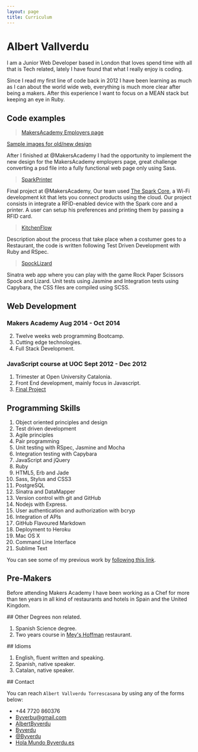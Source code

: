 ```yaml
---
layout: page
title: Curriculum
---
```


# Albert Vallverdu

I am a Junior Web Developer based in London that loves spend time with all that is Tech related, lately I have found that what I really enjoy is coding.

Since I read my first line of code back in 2012 I have been learning as much as I can about the world wide web, everything is much more clear after being a makers. After this experience I want to focus on a MEAN stack but keeping an eye in Ruby.

## Code examples 

> [MakersAcademy Employers page](http://www.makersacademy.com/employers)

[Sample images for old/new design](/demos/cv_images)

After I finished at @MakersAcademy I had the opportunity to implement the new design for the MakersAcademy employers page, great challenge converting a psd file into a fully functional web page only using Sass.


> [SparkPrinter](http://spark-print-staging.herokuapp.com/)

Final project at @MakersAcademy, Our team used [The Spark Core](https://www.spark.io/), a Wi-Fi development kit that lets you connect products using the cloud. Our project consists in integrate a RFID-enabled device with the Spark core and a printer. A user can setup his preferences and printing them by passing a RFID card.

> [KitchenFlow](https://github.com/byverdu/kitchen_flow)

Description about the process that take place when a costumer goes to a Restaurant, the code is written following Test Driven Development with Ruby and RSpec.

> [SpockLizard](http://spock-lizard.herokuapp.com/)

Sinatra web app where you can play with the game Rock Paper Scissors Spock and Lizard. Unit tests using Jasmine and Integration tests using Capybara, the CSS files are compiled using SCSS. 


## Web Development

### Makers Academy Aug 2014 - Oct 2014

2. Twelve weeks web programming Bootcamp.
2. Cutting edge technologies.
2. Full Stack Development. 

### JavaScript course at UOC Sept 2012 - Dec 2012

1. Trimester at Open University Catalonia.
2. Front End development, mainly focus in Javascript.
3. [Final Project](http://mycoffice.es/web-project/)

## Programming Skills

1. Object­ oriented principles and design
1. Test­ driven development
1. Agile principles
2. Pair programming
1. Unit testing with RSpec, Jasmine and Mocha
2. Integration testing with Capybara
2. JavaScript and jQuery
1. Ruby
3. HTML5, Erb and Jade
4. Sass, Stylus and CSS3
2. PostgreSQL
3. Sinatra and DataMapper
9. Version control with git and GitHub
3. Nodejs with Express.
3. User authentication and authorization with bcryp
2. Integration of APIs
2. GitHub Flavoured Markdown
2. Deployment to Heroku
2. Mac OS X 
2. Command Line Interface
2. Sublime Text 

You can see some of my previous work by [following this link](http://byverdu.es/portfolio).

## Pre-Makers

Before attending Makers Academy I have been working as a Chef for more than ten years in all kind of restaurants and hotels in Spain and the United Kingdom. 

## Other Degrees non related.

1. Spanish Science degree.
2. Two years course in [Mey's Hoffman](http://www.hofmann-bcn.com/en/mey-hofmann.html) restaurant.



## Idioms

1. English, fluent written and speaking.
2. Spanish, native speaker.
2. Catalan, native speaker.


## Contact

You can reach `Albert Vallverdu Torrescasana` by using any of the forms below:

<div class="contact">
  <ul>
		<li><a><i class="fa fa-phone"></i>  +44 7720 860376</a></li>
		<li><a href="mailto:byverbu@gmail.com?subject=Say%20Hello%20to%20Albert"><i class="fa fa-send"></i>  Byverbu@gmail.com</a></li>
		<li><a href="https://www.linkedin.com/in/albertbyverdu"><i class="fa fa-linkedin"></i> AlbertByverdu</a></li>
		<li><a href="https://github.com/byverdu"><i class="fa fa-github"></i>  Byverdu</a></li>
		<li><a href="https://twitter.com/byverdu"><i class="fa fa-twitter"></i>  @Byverdu</a></li>
		<li><a href="http://byverdu.es"><i class="fa fa-globe"></i>  Hola Mundo Byverdu.es</a></li>
	</ul>
</div>



















